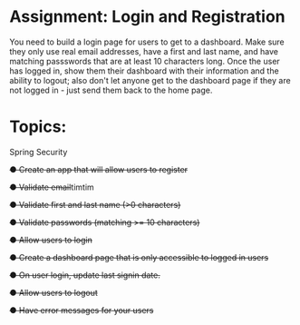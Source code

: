# Assignment: Login and Registration

You need to build a login page for users to get to a dashboard. Make sure they only use real email addresses, have a first and last name, and have matching passswords that are at least 10 characters long. Once the user has logged in, show them their dashboard with their information and the ability to logout; also don't let anyone get to the dashboard page if they are not logged in - just send them back to the home page.

# Topics:

Spring Security

~~● Create an app that will allow users to register~~

~~● Validate email~~timtim

~~● Validate first and last name (>0 characters)~~

~~● Validate passwords (matching >= 10 characters)~~

~~● Allow users to login~~

~~● Create a dashboard page that is only accessible to logged in users~~

~~● On user login, update last signin date.~~

~~● Allow users to logout~~

~~● Have error messages for your users~~
